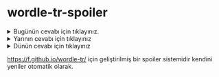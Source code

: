 # wordle-tr-spoiler

<details>
  <summary>Bugünün cevabı için tıklayınız.</summary>
  <br>
    <b> muylu </b>
</details>

<details>
  <summary>Yarının cevabı için tıklayınız</summary>
  <br>
   <b> vukuf </b>
</details>

<details>
  <summary>Dünün cevabı için tıklayınız </summary>
  <br>
  <b> sızma </b>
</details>

https://f.github.io/wordle-tr/ için geliştirilmiş bir spoiler sistemidir kendini yeniler otomatik olarak.

